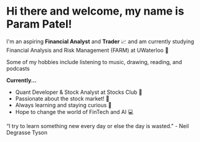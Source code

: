# **Hi there and welcome,  my name is Param Patel!**

I'm an aspiring **Financial Analyst** and **Trader** 📈 and am currently studying Financial Analysis and Risk Management (FARM) at UWaterloo 🥕

Some of my hobbies include listening to music, drawing, reading, and podcasts

**Currently...**
- Quant Developer & Stock Analyst at Stocks Club 🔮
- Passionate about the stock market! 💸
- Always learning and staying curious 🤔
- Hope to change the world of FinTech and AI 💻

“I try to learn something new every day or else the day is wasted." - Neil Degrasse Tyson
